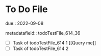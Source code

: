 # To Do File

due:: 2022-09-08

metadatafield:: todoTestFile_614\_36

- [ ] Task of todoTestFile_614 1 [[Query me]]
- [ ] Task of todoTestFile_614 2
